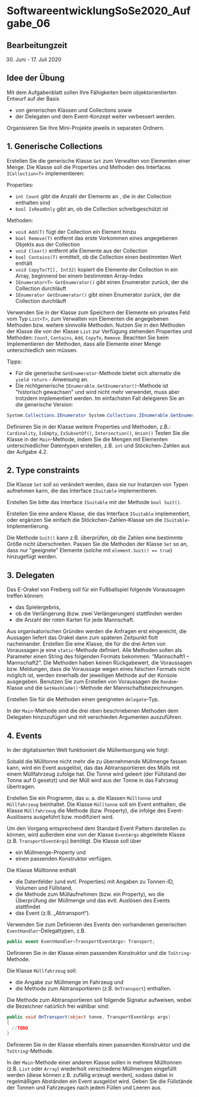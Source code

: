 # SoftwareentwicklungSoSe2020_Aufgabe_06

## Bearbeitungzeit

30. Juni - 17. Juli 2020

## Idee der Übung

Mit dem Aufgabenblatt sollen Ihre Fähigkeiten beim objektorientierten Entwurf auf der Basis 
+ von generischen Klassen und Collections sowie 
+ der Delegaten und dem Event-Konzept
weiter verbessert werden. 

Organisieren Sie Ihre Mini-Projekte jeweils in separaten Ordnern.

## 1. Generische Collections
Erstellen Sie die generische Klasse `Set` zum Verwalten von Elementen einer Menge.
Die Klasse soll die Properties und Methoden des Interfaces `ICollection<T>` implementieren:

Properties:

  + `int Count` gibt die Anzahl der Elemente an , die in der Collection enthalten sind
  + `bool IsReadOnly` gibt an, ob die Collection schreibgeschützt ist

Methoden:

  + `void Add(T)` fügt der Collection ein Element hinzu
  + `bool Remove(T)` entfernt das erste Vorkommen eines angegebenen Objekts aus der Collection
  + `void Clear()` entfernt alle Elemente aus der Collection
  + `bool Contains(T)` ermittelt, ob die Collection einen bestimmten Wert enthält
  + `void CopyTo(T[], Int32)` kopiert die Elemente der Collection in ein Array, beginnend bei einem bestimmten Array-Index
  + `IEnumerator<T> GetEnumerator()` gibt einen Enumerator zurück, der die Collection durchläuft
  + `IEnumerator GetEnumerator()` gibt einen Enumerator zurück, der die Collection durchläuft

Verwenden Sie in der Klasse zum Speichern der Elemente ein  privates Feld vom Typ `List<T>`, zum Verwalten von Elementen die angegebenen Methoden bzw. weitere sinnvolle Methoden. Nutzen Sie in den Methoden der Klasse die von der Klasse `List` zur Verfügung stehenden Properties und Methoden: `Count`, `Contains`, `Add`, `CopyTo`, `Remove`. Beachten Sie beim Implementieren der Methoden, dass alle Elemente einer Menge unterschiedlich sein müssen.

Tipps:
  + Für die generische `GetEnumerator`-Methode bietet sich alternativ die `yield return` - Anweisung an.
  + Die nichtgenerische `IEnumerable.GetEnumerator()`-Methode ist "historisch gewachsen" und wird nicht mehr verwendet, muss aber trotzdem implementiert werden. Im einfachsten Fall delegieren Sie an die generische Version:
  
```C#
System.Collections.IEnumerator System.Collections.IEnumerable.GetEnumerator() => GetEnumerator();`
```

Definieren Sie in der Klasse weitere Properties und Methoden, z.B.:
`Cardinality`, `IsEmpty`, `IsSubsetOf()`, `Intersection()`, `Union()`
Testen Sie die Klasse in der `Main`-Methode, indem Sie die Mengen mit Elementen unterschiedlicher Datentypen erstellen, z.B. `int` und Stöckchen-Zahlen aus der Aufgabe 4.2.

## 2. Type constraints
Die Klasse `Set` soll so verändert werden, dass sie nur Instanzen von Typen aufnehmen kann, die das Interface `ISuitable` implementieren.

Erstellen Sie bitte das Interface `ISuitable` mit der Methode `bool Suit()`.

Erstellen Sie eine andere Klasse, die das Interface `ISuitable` implementiert, oder ergänzen Sie einfach die Stöckchen-Zahlen-Klasse um die `ISuitable`- Implementierung.

Die Methode `Suit()` kann z.B. überprüfen, ob die Zahlen eine bestimmte Größe nicht überschreiten. Passen Sie die Methoden der Klasse `Set` so an, dass nur "geeignete" Elemente (solche mit `element.Suit() == true`) hinzugefügt werden.


## 3. Delegaten
Das E-Orakel von Freiberg soll für ein Fußballspiel folgende Voraussagen treffen können:

  +	das Spielergebnis,
  + ob die Verlängerung (bzw. zwei Verlängerungen) stattfinden werden
  + die Anzahl der roten Karten für jede Mannschaft.

Aus organisatorischen Gründen werden die Anfragen erst eingereicht, die Aussagen liefert das Orakel dann zum späteren Zeitpunkt flott nacheinander.
Erstellen Sie eine Klasse, die für die drei Arten von Voraussagen je eine `static`-Methode definiert. Alle Methoden sollen als Parameter einen String des folgenden Formats bekommen: “Mannschaft1 – Mannschaft2“. Die Methoden haben keinen Rückgabewert, die Voraussagen bzw. Meldungen, dass die Voraussage wegen eines falschen Formats nicht möglich ist, werden innerhalb der jeweiligen Methode auf der Konsole ausgegeben.
Benutzen Sie zum Erstellen von Voraussagen die `Random`-Klasse und die `GetHashCode()`-Methode der Mannschaftsbezeichnungen.

Erstellen Sie für die Methoden einen geeigneten `delegate`-Typ.

In der `Main`-Methode sind die drei oben beschriebenen Methoden dem Delegaten hinzuzufügen und mit verschieden Argumenten auszuführen.


## 4. Events
In der digitalisierten Welt funktioniert die Müllentsorgung wie folgt:

Sobald die Mülltonne nicht mehr die zu übernehmende Müllmenge fassen kann, wird ein Event ausgelöst, das das Abtransportieren des Mülls mit einem Müllfahrzeug zufolge hat. Die Tonne wird geleert (der Füllstand der Tonne auf 0 gesetzt) und der Müll wird aus der Tonne in das Fahrzeug übertragen.

Erstellen Sie ein Programm, das u. a. die Klassen `Mülltonne` und `Müllfahrzeug` beinhaltet. Die Klasse `Mülltonne` soll ein Event enthalten, die Klasse `Müllfahrzeug` die Methode (bzw. Property), die infolge des Event-Auslösens ausgeführt bzw. modifiziert wird.

 Um den Vorgang entsprechend dem Standard Event Pattern darstellen zu können, wird außerdem eine von der Klasse `EventArgs` abgeleitete Klasse (z.B. `TransportEventArgs`) benötigt. Die Klasse soll über
  + ein Müllmenge-Property und
  + einen passenden Konstruktor verfügen.

Die Klasse Mülltonne enthält
  + die Datenfelder (und evtl. Properties) mit Angaben zu Tonnen-ID, Volumen und Füllstand,
  + die Methode zum Müllaufnehmen (bzw. ein Property), wo die Überprüfung der Müllmenge und das evtl. Auslösen des Events stattfindet
  + das Event (z.B. „Abtransport“).

Verwenden Sie zum Definieren des Events den vorhandenen generischen `EventHandler`-Delegattypen, z.B.
```C#
public event EventHandler<TransportEventArgs> Transport;
```

Definieren Sie in der Klasse einen passenden Konstruktor und die `ToString`-Methode.

Die Klasse `Müllfahrzeug` soll:
 +	die Angabe zur Müllmenge im Fahrzeug und
 +	die Methode zum Abtransportieren (z.B. `OnTransport`) enthalten.

Die Methode zum Abtransportieren soll folgende Signatur aufweisen, wobei die Bezeichner natürlich frei wählbar sind:

```C#
public void OnTransport(object tonne, TransportEventArgs args)
{
  //TODO
}
```

Definieren Sie in der Klasse ebenfalls einen passenden Konstruktor und die `ToString`-Methode.

In der `Main`-Methode einer anderen Klasse sollen in mehrere Mülltonnen (z.B. `List` oder `Array`) wiederholt verschiedene Müllmengen eingefüllt werden (diese können z.B. zufällig erzeugt werden), sodass dabei in regelmäßigen Abständen ein Event ausgelöst wird. Geben Sie die Füllstände der Tonnen und Fahrzeuges nach jedem Füllen und Leeren aus.

